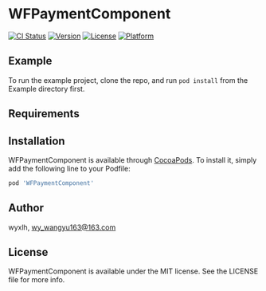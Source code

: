 # WFPaymentComponent

[![CI Status](https://img.shields.io/travis/wyxlh/WFPaymentComponent.svg?style=flat)](https://travis-ci.org/wyxlh/WFPaymentComponent)
[![Version](https://img.shields.io/cocoapods/v/WFPaymentComponent.svg?style=flat)](https://cocoapods.org/pods/WFPaymentComponent)
[![License](https://img.shields.io/cocoapods/l/WFPaymentComponent.svg?style=flat)](https://cocoapods.org/pods/WFPaymentComponent)
[![Platform](https://img.shields.io/cocoapods/p/WFPaymentComponent.svg?style=flat)](https://cocoapods.org/pods/WFPaymentComponent)

## Example

To run the example project, clone the repo, and run `pod install` from the Example directory first.

## Requirements

## Installation

WFPaymentComponent is available through [CocoaPods](https://cocoapods.org). To install
it, simply add the following line to your Podfile:

```ruby
pod 'WFPaymentComponent'
```

## Author

wyxlh, wy_wangyu163@163.com

## License

WFPaymentComponent is available under the MIT license. See the LICENSE file for more info.

